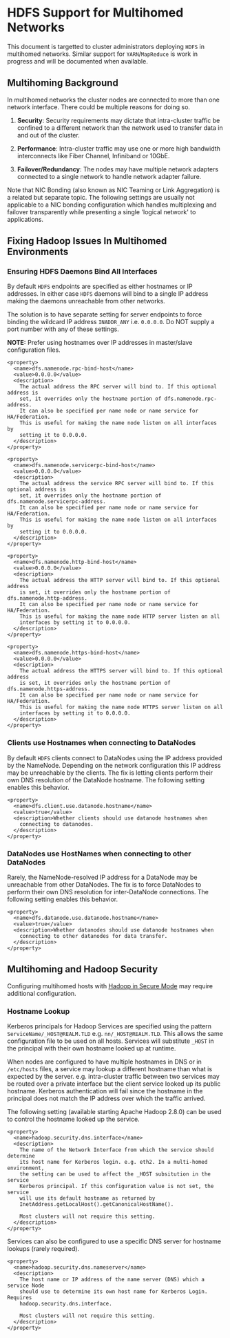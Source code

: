 <!---
  Licensed under the Apache License, Version 2.0 (the "License");
  you may not use this file except in compliance with the License.
  You may obtain a copy of the License at

   http://www.apache.org/licenses/LICENSE-2.0

  Unless required by applicable law or agreed to in writing, software
  distributed under the License is distributed on an "AS IS" BASIS,
  WITHOUT WARRANTIES OR CONDITIONS OF ANY KIND, either express or implied.
  See the License for the specific language governing permissions and
  limitations under the License. See accompanying LICENSE file.
-->

HDFS Support for Multihomed Networks
====================================

This document is targetted to cluster administrators deploying `HDFS` in multihomed networks. Similar support for `YARN`/`MapReduce` is work in progress and will be documented when available.

<!-- MACRO{toc|fromDepth=0|toDepth=3} -->

Multihoming Background
----------------------

In multihomed networks the cluster nodes are connected to more than one network interface. There could be multiple reasons for doing so.

1.  **Security**: Security requirements may dictate that intra-cluster
    traffic be confined to a different network than the network used to
    transfer data in and out of the cluster.

2.  **Performance**: Intra-cluster traffic may use one or more high bandwidth
    interconnects like Fiber Channel, Infiniband or 10GbE.

3.  **Failover/Redundancy**: The nodes may have multiple network adapters
    connected to a single network to handle network adapter failure.

Note that NIC Bonding (also known as NIC Teaming or Link
Aggregation) is a related but separate topic. The following settings
are usually not applicable to a NIC bonding configuration which handles
multiplexing and failover transparently while presenting a single 'logical
network' to applications.

Fixing Hadoop Issues In Multihomed Environments
-----------------------------------------------

### Ensuring HDFS Daemons Bind All Interfaces

By default `HDFS` endpoints are specified as either hostnames or IP addresses. In either case `HDFS` daemons will bind to a single IP address making the daemons unreachable from other networks.

The solution is to have separate setting for server endpoints to force binding the wildcard IP address `INADDR_ANY` i.e. `0.0.0.0`. Do NOT supply a port number with any of these settings.

**NOTE:** Prefer using hostnames over IP addresses in master/slave configuration files.

    <property>
      <name>dfs.namenode.rpc-bind-host</name>
      <value>0.0.0.0</value>
      <description>
        The actual address the RPC server will bind to. If this optional address is
        set, it overrides only the hostname portion of dfs.namenode.rpc-address.
        It can also be specified per name node or name service for HA/Federation.
        This is useful for making the name node listen on all interfaces by
        setting it to 0.0.0.0.
      </description>
    </property>

    <property>
      <name>dfs.namenode.servicerpc-bind-host</name>
      <value>0.0.0.0</value>
      <description>
        The actual address the service RPC server will bind to. If this optional address is
        set, it overrides only the hostname portion of dfs.namenode.servicerpc-address.
        It can also be specified per name node or name service for HA/Federation.
        This is useful for making the name node listen on all interfaces by
        setting it to 0.0.0.0.
      </description>
    </property>

    <property>
      <name>dfs.namenode.http-bind-host</name>
      <value>0.0.0.0</value>
      <description>
        The actual address the HTTP server will bind to. If this optional address
        is set, it overrides only the hostname portion of dfs.namenode.http-address.
        It can also be specified per name node or name service for HA/Federation.
        This is useful for making the name node HTTP server listen on all
        interfaces by setting it to 0.0.0.0.
      </description>
    </property>

    <property>
      <name>dfs.namenode.https-bind-host</name>
      <value>0.0.0.0</value>
      <description>
        The actual address the HTTPS server will bind to. If this optional address
        is set, it overrides only the hostname portion of dfs.namenode.https-address.
        It can also be specified per name node or name service for HA/Federation.
        This is useful for making the name node HTTPS server listen on all
        interfaces by setting it to 0.0.0.0.
      </description>
    </property>

### Clients use Hostnames when connecting to DataNodes

By default `HDFS` clients connect to DataNodes using the IP address provided by the NameNode. Depending on the network configuration this IP address may be unreachable by the clients. The fix is letting clients perform their own DNS resolution of the DataNode hostname. The following setting enables this behavior.

    <property>
      <name>dfs.client.use.datanode.hostname</name>
      <value>true</value>
      <description>Whether clients should use datanode hostnames when
        connecting to datanodes.
      </description>
    </property>

### DataNodes use HostNames when connecting to other DataNodes

Rarely, the NameNode-resolved IP address for a DataNode may be unreachable from other DataNodes. The fix is to force DataNodes to perform their own DNS resolution for inter-DataNode connections. The following setting enables this behavior.

    <property>
      <name>dfs.datanode.use.datanode.hostname</name>
      <value>true</value>
      <description>Whether datanodes should use datanode hostnames when
        connecting to other datanodes for data transfer.
      </description>
    </property>

Multihoming and Hadoop Security
-------------------------------

Configuring multihomed hosts with [Hadoop in Secure Mode](../hadoop-common/SecureMode.html) may require additional configuration.

### Hostname Lookup

Kerberos principals for Hadoop Services are specified using the pattern `ServiceName/_HOST@REALM.TLD` e.g. `nn/_HOST@REALM.TLD`. This allows the same configuration file to be used on all hosts. Services will substitute `_HOST` in the principal with their own hostname looked up at runtime.

When nodes are configured to have multiple hostnames in DNS or in `/etc/hosts` files, a service may lookup a different hostname than what is expected by the server. e.g. intra-cluster traffic between two services may be routed over a private interface but the client service looked up its public hostname. Kerberos authentication will fail since the hostname in the principal does not match the IP address over which the traffic arrived.

The following setting (available starting Apache Hadoop 2.8.0) can be used to control the hostname looked up the service.

    <property>
      <name>hadoop.security.dns.interface</name>
      <description>
        The name of the Network Interface from which the service should determine
        its host name for Kerberos login. e.g. eth2. In a multi-homed environment,
        the setting can be used to affect the _HOST subsitution in the service
        Kerberos principal. If this configuration value is not set, the service
        will use its default hostname as returned by
        InetAddress.getLocalHost().getCanonicalHostName().

        Most clusters will not require this setting.
      </description>
    </property>

Services can also be configured to use a specific DNS server for hostname lookups (rarely required).

    <property>
      <name>hadoop.security.dns.nameserver</name>
      <description>
        The host name or IP address of the name server (DNS) which a service Node
        should use to determine its own host name for Kerberos Login. Requires
        hadoop.security.dns.interface.

        Most clusters will not require this setting.
      </description>
    </property>
